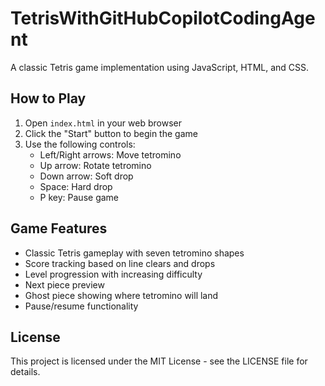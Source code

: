 # TetrisWithGitHubCopilotCodingAgent

A classic Tetris game implementation using JavaScript, HTML, and CSS.

## How to Play

1. Open `index.html` in your web browser
2. Click the "Start" button to begin the game
3. Use the following controls:
   - Left/Right arrows: Move tetromino
   - Up arrow: Rotate tetromino
   - Down arrow: Soft drop
   - Space: Hard drop
   - P key: Pause game

## Game Features

- Classic Tetris gameplay with seven tetromino shapes
- Score tracking based on line clears and drops
- Level progression with increasing difficulty
- Next piece preview
- Ghost piece showing where tetromino will land
- Pause/resume functionality

## License

This project is licensed under the MIT License - see the LICENSE file for details.